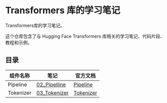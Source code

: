 # Transformers 库的学习笔记

Transformers库的学习笔记。

这个仓库包含了与 Hugging Face Transformers 库相关的学习笔记、代码片段、教程和示例。

## 目录

| 组件名称  | 笔记                                      | 官方文档                                                     |
| --------- | ----------------------------------------- | ------------------------------------------------------------ |
| Pipeline  | [02_Pipelline](02_Pipeline/pipeline.md)   | [Pipeline](https://huggingface.co/docs/transformers/main/en/quicktour#pipeline) |
| Tokenizer | [03_Tokenizer](03_Tokenizer/tokenizer.md) | [Tokenizer](https://huggingface.co/docs/transformers/main/en/quicktour#autotokenizer) |

